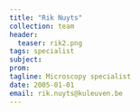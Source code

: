 ```yaml
---
title: "Rik Nuyts"
collection: team
header:
  teaser: rik2.png
tags: specialist
subject:
prom:
tagline: Microscopy specialist
date: 2005-01-01
email: rik.nuyts@kuleuven.be
---
```

